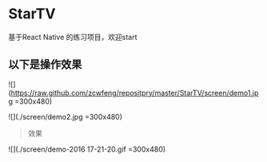 # StarTV
基于React Native 的练习项目，欢迎start

## 以下是操作效果


![](https://raw.github.com/zcwfeng/repositpry/master/StarTV/screen/demo1.jpg =300x480)

![](./screen/demo2.jpg =300x480)

> 效果

![](./screen/demo-2016 17-21-20.gif =300x480)
